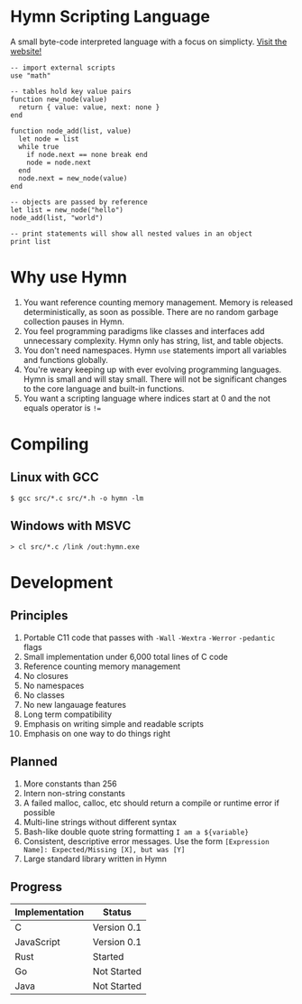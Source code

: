 # Hymn Scripting Language

A small byte-code interpreted language with a focus on simplicty. [Visit the website!](https://hymn-lang.org)

```
-- import external scripts
use "math"

-- tables hold key value pairs
function new_node(value)
  return { value: value, next: none }
end

function node_add(list, value)
  let node = list
  while true
    if node.next == none break end
    node = node.next
  end
  node.next = new_node(value)
end

-- objects are passed by reference
let list = new_node("hello")
node_add(list, "world")

-- print statements will show all nested values in an object
print list
```

# Why use Hymn

1. You want reference counting memory management. Memory is released deterministically, as soon as possible. There are no random garbage collection pauses in Hymn.
1. You feel programming paradigms like classes and interfaces add unnecessary complexity. Hymn only has string, list, and table objects.
1. You don't need namespaces. Hymn `use` statements import all variables and functions globally.
1. You're weary keeping up with ever evolving programming languages. Hymn is small and will stay small. There will not be significant changes to the core language and built-in functions.
1. You want a scripting language where indices start at 0 and the not equals operator is `!=`

# Compiling

## Linux with GCC

`$ gcc src/*.c src/*.h -o hymn -lm`

## Windows with MSVC

`> cl src/*.c /link /out:hymn.exe`

# Development

## Principles

1. Portable C11 code that passes with `-Wall` `-Wextra` `-Werror` `-pedantic` flags
1. Small implementation under 6,000 total lines of C code
1. Reference counting memory management
1. No closures
1. No namespaces
1. No classes
1. No new langauage features
1. Long term compatibility
1. Emphasis on writing simple and readable scripts
1. Emphasis on one way to do things right

## Planned

1. More constants than 256
1. Intern non-string constants
1. A failed malloc, calloc, etc should return a compile or runtime error if possible
1. Multi-line strings without different syntax
1. Bash-like double quote string formatting `I am a ${variable}`
1. Consistent, descriptive error messages. Use the form `[Expression Name]: Expected/Missing [X], but was [Y]`
1. Large standard library written in Hymn

## Progress

| Implementation | Status      |
| -------------- | ----------- |
| C              | Version 0.1 |
| JavaScript     | Version 0.1 |
| Rust           | Started     |
| Go             | Not Started |
| Java           | Not Started |
